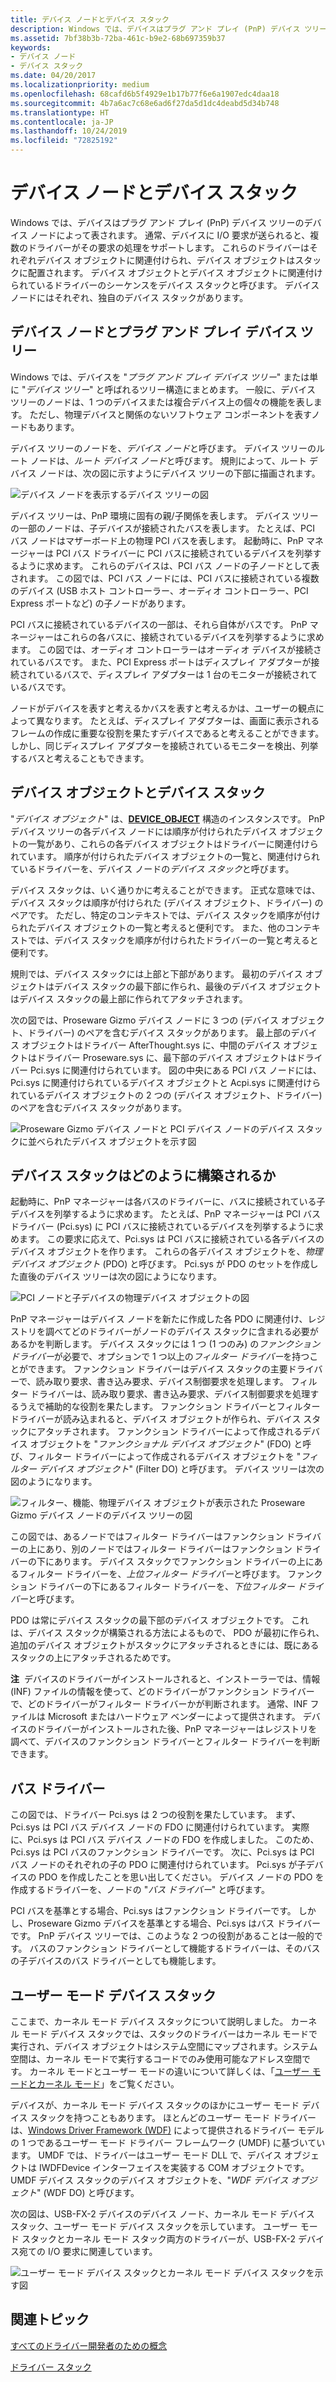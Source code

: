 ```yaml
---
title: デバイス ノードとデバイス スタック
description: Windows では、デバイスはプラグ アンド プレイ (PnP) デバイス ツリーのデバイス ノードによって表されます。
ms.assetid: 7bf38b3b-72ba-461c-b9e2-68b697359b37
keywords:
- デバイス ノード
- デバイス スタック
ms.date: 04/20/2017
ms.localizationpriority: medium
ms.openlocfilehash: 68cafd6b5f4929e1b17b77f6e6a1907edc4daa18
ms.sourcegitcommit: 4b7a6ac7c68e6ad6f27da5d1dc4deabd5d34b748
ms.translationtype: HT
ms.contentlocale: ja-JP
ms.lasthandoff: 10/24/2019
ms.locfileid: "72825192"
---
```

# <a name="device-nodes-and-device-stacks"></a>デバイス ノードとデバイス スタック


Windows では、デバイスはプラグ アンド プレイ (PnP) デバイス ツリーのデバイス ノードによって表されます。 通常、デバイスに I/O 要求が送られると、複数のドライバーがその要求の処理をサポートします。 これらのドライバーはそれぞれデバイス オブジェクトに関連付けられ、デバイス オブジェクトはスタックに配置されます。 デバイス オブジェクトとデバイス オブジェクトに関連付けられているドライバーのシーケンスをデバイス スタックと呼びます。 デバイス ノードにはそれぞれ、独自のデバイス スタックがあります。

## <a name="span-iddevice_nodes_and_the_plug_and_play_device_treespanspan-iddevice_nodes_and_the_plug_and_play_device_treespanspan-iddevice_nodes_and_the_plug_and_play_device_treespandevice-nodes-and-the-plug-and-play-device-tree"></a><span id="Device_nodes_and_the_Plug_and_Play_device_tree"></span><span id="device_nodes_and_the_plug_and_play_device_tree"></span><span id="DEVICE_NODES_AND_THE_PLUG_AND_PLAY_DEVICE_TREE"></span>デバイス ノードとプラグ アンド プレイ デバイス ツリー


Windows では、デバイスを "*プラグ アンド プレイ デバイス ツリー*" または単に "*デバイス ツリー*" と呼ばれるツリー構造にまとめます。 一般に、デバイス ツリーのノードは、1 つのデバイスまたは複合デバイス上の個々の機能を表します。 ただし、物理デバイスと関係のないソフトウェア コンポーネントを表すノードもあります。

デバイス ツリーのノードを、*デバイス ノード*と呼びます。 デバイス ツリーのルート ノードは、*ルート デバイス ノード*と呼びます。 規則によって、ルート デバイス ノードは、次の図に示すようにデバイス ツリーの下部に描画されます。

![デバイス ノードを表示するデバイス ツリーの図](images/devicetree01.png)

デバイス ツリーは、PnP 環境に固有の親/子関係を表します。 デバイス ツリーの一部のノードは、子デバイスが接続されたバスを表します。 たとえば、PCI バス ノードはマザーボード上の物理 PCI バスを表します。 起動時に、PnP マネージャーは PCI バス ドライバーに PCI バスに接続されているデバイスを列挙するように求めます。 これらのデバイスは、PCI バス ノードの子ノードとして表されます。 この図では、PCI バス ノードには、PCI バスに接続されている複数のデバイス (USB ホスト コントローラー、オーディオ コントローラー、PCI Express ポートなど) の子ノードがあります。

PCI バスに接続されているデバイスの一部は、それら自体がバスです。 PnP マネージャーはこれらの各バスに、接続されているデバイスを列挙するように求めます。 この図では、オーディオ コントローラーはオーディオ デバイスが接続されているバスです。 また、PCI Express ポートはディスプレイ アダプターが接続されているバスで、ディスプレイ アダプターは 1 台のモニターが接続されているバスです。

ノードがデバイスを表すと考えるかバスを表すと考えるかは、ユーザーの観点によって異なります。 たとえば、ディスプレイ アダプターは、画面に表示されるフレームの作成に重要な役割を果たすデバイスであると考えることができます。 しかし、同じディスプレイ アダプターを接続されているモニターを検出、列挙するバスと考えることもできます。

## <a name="span-iddevice_objects_and_device_stacksspanspan-iddevice_objects_and_device_stacksspanspan-iddevice_objects_and_device_stacksspandevice-objects-and-device-stacks"></a><span id="Device_objects_and_device_stacks"></span><span id="device_objects_and_device_stacks"></span><span id="DEVICE_OBJECTS_AND_DEVICE_STACKS"></span>デバイス オブジェクトとデバイス スタック


"*デバイス オブジェクト*" は、[**DEVICE\_OBJECT**](https://docs.microsoft.com/windows-hardware/drivers/ddi/wdm/ns-wdm-_device_object) 構造のインスタンスです。 PnP デバイス ツリーの各デバイス ノードには順序が付けられたデバイス オブジェクトの一覧があり、これらの各デバイス オブジェクトはドライバーに関連付けられています。 順序が付けられたデバイス オブジェクトの一覧と、関連付けられているドライバーを、デバイス ノードの*デバイス スタック*と呼びます。

デバイス スタックは、いく通りかに考えることができます。 正式な意味では、デバイス スタックは順序が付けられた (デバイス オブジェクト、ドライバー) のペアです。 ただし、特定のコンテキストでは、デバイス スタックを順序が付けられたデバイス オブジェクトの一覧と考えると便利です。 また、他のコンテキストでは、デバイス スタックを順序が付けられたドライバーの一覧と考えると便利です。

規則では、デバイス スタックには上部と下部があります。 最初のデバイス オブジェクトはデバイス スタックの最下部に作られ、最後のデバイス オブジェクトはデバイス スタックの最上部に作られてアタッチされます。

次の図では、Proseware Gizmo デバイス ノードに 3 つの (デバイス オブジェクト、ドライバー) のペアを含むデバイス スタックがあります。 最上部のデバイス オブジェクトはドライバー AfterThought.sys に、中間のデバイス オブジェクトはドライバー Proseware.sys に、最下部のデバイス オブジェクトはドライバー Pci.sys に関連付けられています。 図の中央にある PCI バス ノードには、Pci.sys に関連付けられているデバイス オブジェクトと Acpi.sys に関連付けられているデバイス オブジェクトの 2 つの (デバイス オブジェクト、ドライバー) のペアを含むデバイス スタックがあります。

![Proseware Gizmo デバイス ノードと PCI デバイス ノードのデバイス スタックに並べられたデバイス オブジェクトを示す図](images/prosewaredevicenode01.png)

## <a name="span-idhow_does_a_device_stack_get_constructed_spanspan-idhow_does_a_device_stack_get_constructed_spanspan-idhow_does_a_device_stack_get_constructed_spanhow-does-a-device-stack-get-constructed"></a><span id="How_does_a_device_stack_get_constructed_"></span><span id="how_does_a_device_stack_get_constructed_"></span><span id="HOW_DOES_A_DEVICE_STACK_GET_CONSTRUCTED_"></span>デバイス スタックはどのように構築されるか


起動時に、PnP マネージャーは各バスのドライバーに、バスに接続されている子デバイスを列挙するように求めます。 たとえば、PnP マネージャーは PCI バス ドライバー (Pci.sys) に PCI バスに接続されているデバイスを列挙するように求めます。 この要求に応えて、Pci.sys は PCI バスに接続されている各デバイスのデバイス オブジェクトを作ります。 これらの各デバイス オブジェクトを、*物理デバイス オブジェクト* (PDO) と呼びます。 Pci.sys が PDO のセットを作成した直後のデバイス ツリーは次の図にようになります。

![PCI ノードと子デバイスの物理デバイス オブジェクトの図](images/prosewaredevicenode04.png)

PnP マネージャーはデバイス ノードを新たに作成した各 PDO に関連付け、レジストリを調べてどのドライバーがノードのデバイス スタックに含まれる必要があるかを判断します。 デバイス スタックには 1 つ (1 つのみ) の*ファンクション ドライバー*が必要で、オプションで 1 つ以上の*フィルター ドライバー*を持つことができます。 ファンクション ドライバーはデバイス スタックの主要ドライバーで、読み取り要求、書き込み要求、デバイス制御要求を処理します。 フィルター ドライバーは、読み取り要求、書き込み要求、デバイス制御要求を処理するうえで補助的な役割を果たします。 ファンクション ドライバーとフィルター ドライバーが読み込まれると、デバイス オブジェクトが作られ、デバイス スタックにアタッチされます。 ファンクション ドライバーによって作成されるデバイス オブジェクトを "*ファンクショナル デバイス オブジェクト*" (FDO) と呼び、フィルター ドライバーによって作成されるデバイス オブジェクトを "*フィルター デバイス オブジェクト*" (Filter DO) と呼びます。 デバイス ツリーは次の図のようになります。

![フィルター、機能、物理デバイス オブジェクトが表示された Proseware Gizmo デバイス ノードのデバイス ツリーの図](images/prosewaredevicenode02.png)

この図では、あるノードではフィルター ドライバーはファンクション ドライバーの上にあり、別のノードではフィルター ドライバーはファンクション ドライバーの下にあります。 デバイス スタックでファンクション ドライバーの上にあるフィルター ドライバーを、*上位フィルター ドライバー*と呼びます。 ファンクション ドライバーの下にあるフィルター ドライバーを、*下位フィルター ドライバー*と呼びます。

PDO は常にデバイス スタックの最下部のデバイス オブジェクトです。 これは、デバイス スタックが構築される方法によるもので、 PDO が最初に作られ、追加のデバイス オブジェクトがスタックにアタッチされるときには、既にあるスタックの上にアタッチされるためです。

**注**  デバイスのドライバーがインストールされると、インストーラーでは、情報 (INF) ファイルの情報を使って、どのドライバーがファンクション ドライバーで、どのドライバーがフィルター ドライバーかが判断されます。 通常、INF ファイルは Microsoft またはハードウェア ベンダーによって提供されます。 デバイスのドライバーがインストールされた後、PnP マネージャーはレジストリを調べて、デバイスのファンクション ドライバーとフィルター ドライバーを判断できます。

 

## <a name="span-idbus_driversspanspan-idbus_driversspanspan-idbus_driversspanbus-drivers"></a><span id="Bus_drivers"></span><span id="bus_drivers"></span><span id="BUS_DRIVERS"></span>バス ドライバー


この図では、ドライバー Pci.sys は 2 つの役割を果たしています。 まず、Pci.sys は PCI バス デバイス ノードの FDO に関連付けられています。 実際に、Pci.sys は PCI バス デバイス ノードの FDO を作成しました。 このため、Pci.sys は PCI バスのファンクション ドライバーです。 次に、Pci.sys は PCI バス ノードのそれぞれの子の PDO に関連付けられています。 Pci.sys が子デバイスの PDO を作成したことを思い出してください。 デバイス ノードの PDO を作成するドライバーを、ノードの "*バス ドライバー*" と呼びます。

PCI バスを基準とする場合、Pci.sys はファンクション ドライバーです。 しかし、Proseware Gizmo デバイスを基準とする場合、Pci.sys はバス ドライバーです。 PnP デバイス ツリーでは、このような 2 つの役割があることは一般的です。 バスのファンクション ドライバーとして機能するドライバーは、そのバスの子デバイスのバス ドライバーとしても機能します。

## <a name="span-iduser-mode_device_stacksspanspan-iduser-mode_device_stacksspanspan-iduser-mode_device_stacksspanuser-mode-device-stacks"></a><span id="User-mode_device_stacks"></span><span id="user-mode_device_stacks"></span><span id="USER-MODE_DEVICE_STACKS"></span>ユーザー モード デバイス スタック


ここまで、カーネル モード デバイス スタックについて説明しました。 カーネル モード デバイス スタックでは、スタックのドライバーはカーネル モードで実行され、デバイス オブジェクトはシステム空間にマップされます。システム空間は、カーネル モードで実行するコードでのみ使用可能なアドレス空間です。 カーネル モードとユーザー モードの違いについて詳しくは、「[ユーザー モードとカーネル モード](user-mode-and-kernel-mode.md)」をご覧ください。

デバイスが、カーネル モード デバイス スタックのほかにユーザー モード デバイス スタックを持つこともあります。 ほとんどのユーザー モード ドライバーは、[Windows Driver Framework (WDF)](https://docs.microsoft.com/windows-hardware/drivers/wdf/) によって提供されるドライバー モデルの 1 つであるユーザー モード ドライバー フレームワーク (UMDF) に基づいています。 UMDF では、ドライバーはユーザー モード DLL で、デバイス オブジェクトは IWDFDevice インターフェイスを実装する COM オブジェクトです。 UMDF デバイス スタックのデバイス オブジェクトを、"*WDF デバイス オブジェクト*" (WDF DO) と呼びます。

次の図は、USB-FX-2 デバイスのデバイス ノード、カーネル モード デバイス スタック、ユーザー モード デバイス スタックを示しています。 ユーザー モード スタックとカーネル モード スタック両方のドライバーが、USB-FX-2 デバイス宛ての I/O 要求に関連しています。

![ユーザー モード デバイス スタックとカーネル モード デバイス スタックを示す図](images/userandkerneldevicestacks01.png)

## <a name="span-idrelated_topicsspanrelated-topics"></a><span id="related_topics"></span>関連トピック


[すべてのドライバー開発者のための概念](concepts-and-knowledge-for-all-driver-developers.md)

[ドライバー スタック](driver-stacks.md)

 

 






